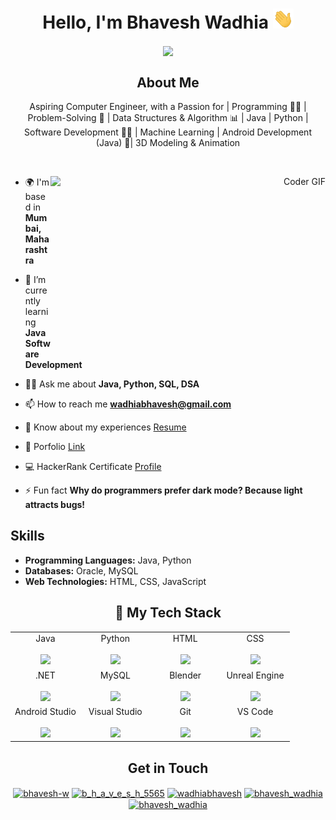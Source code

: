 <h1 align="center"> 
  Hello, I'm Bhavesh Wadhia <img src="https://raw.githubusercontent.com/ABSphreak/ABSphreak/master/gifs/Hi.gif" width="33"> 
</h1>

<p align="center">
  <a href="https://github.com/BhaveshWadhia/BhaveshWadhia/" >
    <img align="center" src="https://readme-typing-svg.herokuapp.com?color=0A88B3&lines=Welcome+To+My+GitHub+Profile!;On+A+Journey+To+Software+Developer." />
  </a>
</p>

<h2 align = "center"> About Me </h2>
<p align="center">
Aspiring Computer Engineer, with a Passion for | Programming 👨‍💻 | Problem-Solving 🧠 | Data Structures & Algorithm 📊 | Java | Python | Software Development 👨‍💻 | Machine Learning | Android Development (Java) 📱| 3D Modeling & Animation
</p>
<br>
<p align="right">
  <a href="https://github.com/BhaveshWadhia/BhaveshWadhia/" >
    <img align="right" alt="Coder GIF" height=280 width=440 src="https://cdn.dribbble.com/users/730703/screenshots/6581243/avento.gif" />
  </a>
</p>

- 🌍 I'm based in **Mumbai, Maharashtra**

- 🌱 I’m currently learning **Java Software Development**

- 👨‍💻 Ask me about **Java, Python, SQL, DSA**

- 📫 How to reach me **wadhiabhavesh@gmail.com**
  
- 📄 Know about my experiences [Resume](https://drive.google.com/file/d/13VzX-KcEDA2-9Ea2qMLbPfpn0nJ3Sat2/view?usp=drive_link)

- 📑 Porfolio [Link](https://bhaveshwadhia.github.io/)

- 💻 HackerRank Certificate [Profile](https://www.hackerrank.com/profile/wadhiabhavesh)

- ⚡ Fun fact **Why do programmers prefer dark mode? Because light attracts bugs!**

## Skills
- **Programming Languages:** Java, Python
- **Databases:** Oracle, MySQL
- **Web Technologies:** HTML, CSS, JavaScript

<h2 align = "center"> 🚀 My Tech Stack </h2>
<table align="center">
  <tbody>
    <tr valign="top">
      <td width="25%" align="center"><span>Java</span><br><br><img height="64px" src="https://cdn.svgporn.com/logos/java.svg"></td>
      <td width="25%" align="center"><span>Python</span><br><br><img height="64px" src="https://cdn.svgporn.com/logos/python.svg"></td>
      <td width="25%" align="center"><span>HTML</span><br><br><img height="64px" src="https://cdn.svgporn.com/logos/html-5.svg"></td>
      <td width="25%" align="center"><span>CSS</span><br><br><img height="64px" src="https://cdn.svgporn.com/logos/css-3.svg"></td>
    </tr>
    <tr valign="top">
      <td width="25%" align="center"><span>.NET</span><br><br><img height="70px" src="https://cdn.svgporn.com/logos/dotnet.svg"></td>
      <td width="25%" align="center"><span>MySQL</span><br><br><img height="70px" src="https://cdn.svgporn.com/logos/mysql.svg"></td>
      <td width="25%" align="center"><span>Blender</span><br><br><img height="70px" src="https://cdn.svgporn.com/logos/blender.svg"></td>
      <td width="25%" align="center"><span>Unreal Engine</span><br><br><img height="64px" src="https://cdn.svgporn.com/logos/unrealengine.svg"></td>
    </tr>
    <tr valign="top">
      <td width="25%" align="center"><span>Android Studio</span><br><br><img height="64px" src="https://user-images.githubusercontent.com/20749736/29601283-58be7ef6-87f8-11e7-82b5-0bfe982044d2.png"></td>
      <td width="25%" align="center"><span>Visual Studio</span><br><br><img height="64px" src="https://cdn.svgporn.com/logos/visual-studio.svg"></td>
      <td width="25%" align="center"><span>Git</span><br><br><img height="64px" src="https://cdn.svgporn.com/logos/git-icon.svg"></td>
      <td width="25%" align="center"><span>VS Code</span><br><br><img height="64px" src="https://cdn.svgporn.com/logos/visual-studio-code.svg"></td>
    </tr>
  </tbody>
</table>

<h2 align = "center"> Get in Touch </h2>
<p align="center">
  <a href="https://www.linkedin.com/in/bhavesh-w/" target="blank"><img align="center" src="https://raw.githubusercontent.com/rahuldkjain/github-profile-readme-generator/master/src/images/icons/Social/linked-in-alt.svg" alt="bhavesh-w" height="30" width="40" /></a>
  <a href="https://instagram.com/b_h_a_v_e_s_h_5565" target="blank"><img align="center" src="https://raw.githubusercontent.com/rahuldkjain/github-profile-readme-generator/master/src/images/icons/Social/instagram.svg" alt="b_h_a_v_e_s_h_5565" height="30" width="40" /></a>
  <a href="https://www.hackerrank.com/wadhiabhavesh" target="blank"><img align="center" src="https://raw.githubusercontent.com/rahuldkjain/github-profile-readme-generator/master/src/images/icons/Social/hackerrank.svg" alt="wadhiabhavesh" height="30" width="40" /></a>
  <a href="https://www.leetcode.com/bhavesh_wadhia/" target="blank"><img align="center" src="https://raw.githubusercontent.com/rahuldkjain/github-profile-readme-generator/master/src/images/icons/Social/leet-code.svg" alt="bhavesh_wadhia" height="30" width="40" /></a>
  <a href="https://auth.geeksforgeeks.org/user/bhavesh_wadhia/" target="blank"><img align="center" src="https://media.geeksforgeeks.org/wp-content/cdn-uploads/20190710102234/download3.png" alt="bhavesh_wadhia" height="30" width="30" /></a>
</p>
